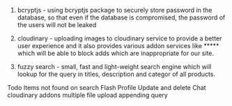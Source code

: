 1. bcryptjs - using bcryptjs package to securely store password in the database, so that even if the database is compromised, the password                  of the users will not be leaked

2. cloudinary - uploading images to cloudinary service to provide a better user experience and it also provides various addon services like                   ***** which will be able to block adds which are inappropriate for our site.

3. fuzzy search - small, fast and light-weight search engine which will lookup for the query in titles, description and categor of all                          products.




Todo 
    Items not found on search
    Flash
    Profile
    Update and delete
    Chat
    cloudinary addons
    multiple file upload
    appending query
